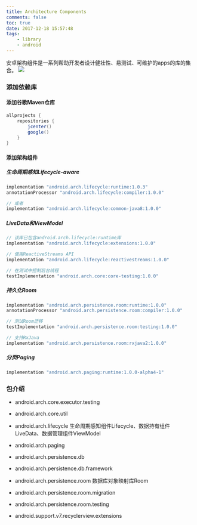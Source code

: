 ```yaml
---
title: Architecture Components
comments: false
toc: true
date: 2017-12-18 15:57:48
tags:
	- library
	- android
---
```


安卓架构组件是一系列帮助开发者设计健壮性、易测试、可维护的apps的库的集合。
![](/assets/images/2017/12/recommanded-architecture.png)

<!-- more -->

### 添加依赖库

#### 添加谷歌Maven仓库
``` gradle
allprojects {
    repositories {
        jcenter()
        google()
    }
}
```

#### 添加架构组件
##### 生命周期感知Lifecycle-aware
``` gradle
implementation "android.arch.lifecycle:runtime:1.0.3"
annotationProcessor "android.arch.lifecycle:compiler:1.0.0"

// 或者
implementation "android.arch.lifecycle:common-java8:1.0.0"
```

##### LiveData和ViewModel
``` gradle
// 该库已包含android.arch.lifecycle:runtime库
implementation "android.arch.lifecycle:extensions:1.0.0"

// 使用ReactiveStreams API
implementation "android.arch.lifecycle:reactivestreams:1.0.0"

// 在测试中控制后台线程
testImplementation "android.arch.core:core-testing:1.0.0"
```

##### 持久化Room
``` gradle
implementation "android.arch.persistence.room:runtime:1.0.0"
annotationProcessor "android.arch.persistence.room:compiler:1.0.0"

// 测试Room迁移
testImplementation "android.arch.persistence.room:testing:1.0.0"

// 支持RxJava
implementation "android.arch.persistence.room:rxjava2:1.0.0"
```

##### 分页Paging
``` gradle
implementation "android.arch.paging:runtime:1.0.0-alpha4-1"
```

### 包介绍
*	android.arch.core.executor.testing

*	android.arch.core.util

*	android.arch.lifecycle
生命周期感知组件Lifecycle、数据持有组件LiveData、数据管理组件ViewModel

*	android.arch.paging

*	android.arch.persistence.db

*	android.arch.persistence.db.framework

*	android.arch.persistence.room
数据库对象映射库Room

*	android.arch.persistence.room.migration

*	android.arch.persistence.room.testing

*	android.support.v7.recyclerview.extensions
